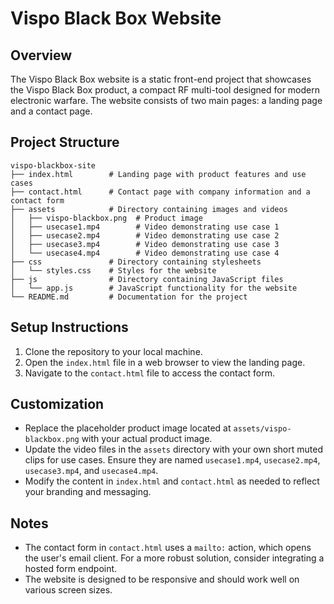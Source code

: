 # Vispo Black Box Website

## Overview
The Vispo Black Box website is a static front-end project that showcases the Vispo Black Box product, a compact RF multi-tool designed for modern electronic warfare. The website consists of two main pages: a landing page and a contact page.

## Project Structure
```
vispo-blackbox-site
├── index.html        # Landing page with product features and use cases
├── contact.html      # Contact page with company information and a contact form
├── assets            # Directory containing images and videos
│   ├── vispo-blackbox.png  # Product image
│   ├── usecase1.mp4        # Video demonstrating use case 1
│   ├── usecase2.mp4        # Video demonstrating use case 2
│   ├── usecase3.mp4        # Video demonstrating use case 3
│   └── usecase4.mp4        # Video demonstrating use case 4
├── css               # Directory containing stylesheets
│   └── styles.css    # Styles for the website
├── js                # Directory containing JavaScript files
│   └── app.js        # JavaScript functionality for the website
└── README.md         # Documentation for the project
```

## Setup Instructions
1. Clone the repository to your local machine.
2. Open the `index.html` file in a web browser to view the landing page.
3. Navigate to the `contact.html` file to access the contact form.

## Customization
- Replace the placeholder product image located at `assets/vispo-blackbox.png` with your actual product image.
- Update the video files in the `assets` directory with your own short muted clips for use cases. Ensure they are named `usecase1.mp4`, `usecase2.mp4`, `usecase3.mp4`, and `usecase4.mp4`.
- Modify the content in `index.html` and `contact.html` as needed to reflect your branding and messaging.

## Notes
- The contact form in `contact.html` uses a `mailto:` action, which opens the user's email client. For a more robust solution, consider integrating a hosted form endpoint.
- The website is designed to be responsive and should work well on various screen sizes.